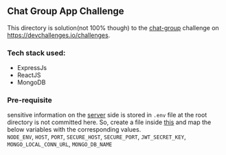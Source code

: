 ## Chat Group App Challenge
This directory is solution(not 100% though) to the [chat-group](https://devchallenges.io/challenges/UgCqszKR7Q7oqb4kRfI0) challenge on https://devchallenges.io/challenges.

### Tech stack used:
  - ExpressJs 
  - ReactJS
  - MongoDB

### Pre-requisite
sensitive information on the [server](https://github.com/vamc-stash/Dev-Challenges/tree/master/chat-app/expressServer) side is stored in `.env` file at the root directory is not committed here. So, create a file inside [this](https://github.com/vamc-stash/Dev-Challenges/tree/master/chat-app/expressServer) and map the below variables with the corresponding values.<br>
`NODE_ENV`, `HOST`, `PORT`, `SECURE_HOST`, `SECURE_PORT`, `JWT_SECRET_KEY`, `MONGO_LOCAL_CONN_URL`, `MONGO_DB_NAME`<br><br>
